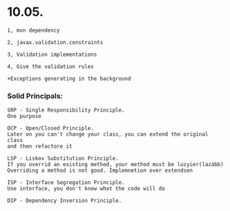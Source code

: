 # 10.05.

    1, mvn dependency

    2, javax.validation.constraints

    3, Validation implementations

    4, Give the validation rules

    +Exceptions generating in the background


### Solid Principals:

    SRP - Single Responsibility Principle.
    One purpose
    
    OCP - Open/Closed Principle.
    Later on you can't change your class, you can extend the original class
    and then refactore it

    LSP - Liskov Substitution Principle.
    If you overrid an existing method, your method must be luzyier(lazább)
    Overriding a method is not good. Implemnetion over extendsen
    
    ISP - Interface Segregation Principle.
    Use interface, you don't know what the code will do    

    DIP - Dependency Inversion Principle.
